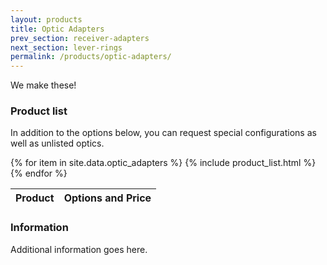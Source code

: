 ```yaml
---
layout: products
title: Optic Adapters
prev_section: receiver-adapters
next_section: lever-rings
permalink: /products/optic-adapters/
---
```


We make these!

### Product list

In addition to the options below, you can request special configurations as well as unlisted optics.

<div class="mobile-side-scroller">

<table>
  <thead>
    <tr>
      <th>Product</th>
      <th><span class="option">Options</span> and <span class="flag">Price</span></th>
    </tr>
  </thead>
  <tbody>
{% for item in site.data.optic_adapters %}
  {% include product_list.html %}
{% endfor %}
  </tbody>
</table>
</div>

### Information

Additional information goes here.

